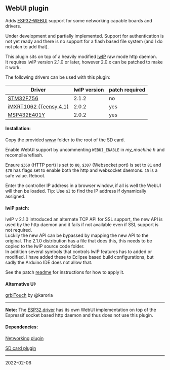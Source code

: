 ## WebUI plugin

Adds [ESP32-WEBUI](https://github.com/luc-github/ESP3D-webui) support for some networking capable boards and drivers.

Under development and partially implemented. Support for authentication is not yet ready and there is no support for a flash based file system \(and I do not plan to add that\).

This plugin sits on top of a heavily modified [lwIP](http://savannah.nongnu.org/projects/lwip/) raw mode http daemon.  
It requires lwIP version 2.1.0 or later, however 2.0.x can be patched to make it work.

The following drivers can be used with this plugin:

| Driver                                                            |lwIP version|patch required|
|-------------------------------------------------------------------|------------|--------------|
| [STM32F756](https://github.com/grblHAL/STM32F7xx)                 | 2.1.2      | no           |
| [iMXRT1062 \(Teensy 4.1\)](https://github.com/grblHAL/iMXRT1062)  | 2.0.2      | yes          |
| [MSP432E401Y](https://github.com/grblHAL/MSP432E401Y)             | 2.0.2      | yes          |

#### Installation:

Copy the provided [www](./www) folder to the root of the SD card.

Enable WebUI support by uncommenting `WEBUI_ENABLE` in _my_machine.h_ and recompile/reflash.

Ensure `$360` \(HTTP port\) is set to `80`, `$307` \(Websocket port\) is set to `81` and `$70` has flags set to enable both the http and websocket daemons. `15` is a safe value. Reboot.

Enter the controller IP address in a browser window, if all is well the WebUI will then be loaded. Tip: Use `$I` to find the IP address if dynamically assigned.

#### lwIP patch:

lwIP v 2.1.0 introduced an alternate TCP API for SSL support, the new API is used by the http daemon and it fails if not available even if SSL support is not required.  
Luckily the new API can be bypassed by mapping the new API to the original.  The 2.1.0 distribution has a file that does this, this needs to be copied to the lwIP source code folder.  
In addition several symbols that controls lwIP features has to added or modified.
I have added these to Eclipse based build configurations, but sadly the Arduino IDE does not allow that.  

See the patch [readme](https://github.com/grblHAL/Plugin_WebUI/tree/3bc2b569057495f66e891c88bd073bc71ace8b83/lwIP%20patch) for instructions for how to apply it.


#### Alternative UI:

[grblTouch](https://github.com/karoria/grblTouch) by @karoria

---

__Note:__ The [ESP32 driver](https://github.com/grblHAL/ESP32) has its own WebUI implementation on top of the Espressif socket based http daemon and thus does not use this plugin.

#### Dependencies:

[Networking plugin](https://github.com/grblHAL/Plugin_networking)

[SD card plugin](https://github.com/grblHAL/Plugin_SD_card)

---
2022-02-06
